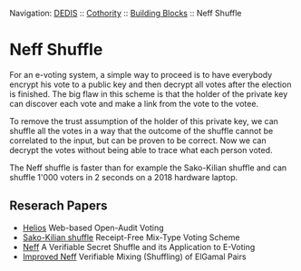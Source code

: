 Navigation: [DEDIS](https://github.com/dedis/doc) ::
[Cothority](https://github.com/dedis/cothority) ::
[Building Blocks](https://github.com/dedis/cothority/tree/documentation/doc/BuildingBlocks.md) ::
Neff Shuffle

# Neff Shuffle

For an e-voting system, a simple way to proceed is to have everybody encrypt
his vote to a public key and then decrypt all votes after the election is
finished. The big flaw in this scheme is that the holder of the private key can
discover each vote and make a link from the vote to the votee.

To remove the trust assumption of the holder of this private key, we can
shuffle all the votes in a way that the outcome of the shuffle cannot be
correlated to the input, but can be proven to be correct. Now we can decrypt
the votes without being able to trace what each person voted.

The Neff shuffle is faster than for example the Sako-Kilian shuffle and can
shuffle 1'000 voters in 2 seconds on a 2018 hardware laptop.

## Reserach Papers

- [Helios](https://www.usenix.org/event/sec08/tech/full_papers/adida/adida.pdf)
Web-based Open-Audit Voting
- [Sako-Kilian shuffle](https://ng.gnunet.org/sites/default/files/SK.pdf)
Receipt-Free Mix-Type Voting Scheme
- [Neff](http://web.cs.elte.hu/~rfid/p116-neff.pdf) A Verifiable Secret Shuffle
and its Application to E-Voting
- [Improved Neff](http://courses.csail.mit.edu/6.897/spring04/Neff-2004-04-21-ElGamalShuffles.pdf)
Verifiable Mixing (Shuffling) of ElGamal Pairs
